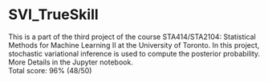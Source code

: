 # SVI_TrueSkill
This is a part of the third project of the course STA414/STA2104: Statistical Methods for Machine Learning II at the University of Toronto. In this project, stochastic variational inference is used to compute the posterior probability. More Details in the Jupyter notebook. \
Total score: 96% (48/50)
